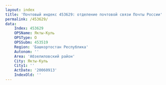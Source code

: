 ```yaml
---
layout: index
title: 'Почтовый индекс 453629: отделение почтовой связи Почты России'
permalink: /453629/
data:
    Index: 453629
    OPSName: Якты-Куль
    OPSType: О
    OPSSubm: 453519
    Region: 'Башкортостан Республика'
    Autonom: ''
    Area: 'Абзелиловский район'
    City: Якты-Куль
    City1: ''
    ActDate: '20060913'
    IndexOld: ''
---
```

